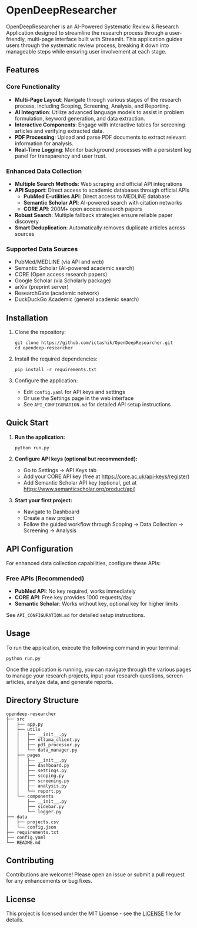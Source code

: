 # OpenDeepResearcher

OpenDeepResearcher is an AI-Powered Systematic Review & Research Application designed to streamline the research process through a user-friendly, multi-page interface built with Streamlit. This application guides users through the systematic review process, breaking it down into manageable steps while ensuring user involvement at each stage.

## Features

### Core Functionality
- **Multi-Page Layout**: Navigate through various stages of the research process, including Scoping, Screening, Analysis, and Reporting.
- **AI Integration**: Utilize advanced language models to assist in problem formulation, keyword generation, and data extraction.
- **Interactive Components**: Engage with interactive tables for screening articles and verifying extracted data.
- **PDF Processing**: Upload and parse PDF documents to extract relevant information for analysis.
- **Real-Time Logging**: Monitor background processes with a persistent log panel for transparency and user trust.

### Enhanced Data Collection
- **Multiple Search Methods**: Web scraping and official API integrations
- **API Support**: Direct access to academic databases through official APIs
  - **PubMed E-utilities API**: Direct access to MEDLINE database
  - **Semantic Scholar API**: AI-powered search with citation networks
  - **CORE API**: 200M+ open access research papers
- **Robust Search**: Multiple fallback strategies ensure reliable paper discovery
- **Smart Deduplication**: Automatically removes duplicate articles across sources

### Supported Data Sources
- PubMed/MEDLINE (via API and web)
- Semantic Scholar (AI-powered academic search)
- CORE (Open access research papers)
- Google Scholar (via Scholarly package)
- arXiv (preprint server)
- ResearchGate (academic network)
- DuckDuckGo Academic (general academic search)

## Installation

1. Clone the repository:
   ```
   git clone https://github.com/ictashik/OpenDeepResearcher.git
   cd opendeep-researcher
   ```

2. Install the required dependencies:
   ```
   pip install -r requirements.txt
   ```

3. Configure the application:
   - Edit `config.yaml` for API keys and settings
   - Or use the Settings page in the web interface
   - See `API_CONFIGURATION.md` for detailed API setup instructions

## Quick Start

1. **Run the application:**
   ```
   python run.py
   ```

2. **Configure API keys (optional but recommended):**
   - Go to Settings → API Keys tab
   - Add your CORE API key (free at https://core.ac.uk/api-keys/register)
   - Add Semantic Scholar API key (optional, get at https://www.semanticscholar.org/product/api)

3. **Start your first project:**
   - Navigate to Dashboard
   - Create a new project
   - Follow the guided workflow through Scoping → Data Collection → Screening → Analysis

## API Configuration

For enhanced data collection capabilities, configure these APIs:

### Free APIs (Recommended)
- **PubMed API**: No key required, works immediately
- **CORE API**: Free key provides 1000 requests/day
- **Semantic Scholar**: Works without key, optional key for higher limits

See `API_CONFIGURATION.md` for detailed setup instructions.

## Usage

To run the application, execute the following command in your terminal:
```
python run.py
```

Once the application is running, you can navigate through the various pages to manage your research projects, input your research questions, screen articles, analyze data, and generate reports.

## Directory Structure

```
opendeep-researcher
├── src
│   ├── app.py
│   ├── utils
│   │   ├── __init__.py
│   │   ├── ollama_client.py
│   │   ├── pdf_processor.py
│   │   └── data_manager.py
│   ├── pages
│   │   ├── __init__.py
│   │   ├── dashboard.py
│   │   ├── settings.py
│   │   ├── scoping.py
│   │   ├── screening.py
│   │   ├── analysis.py
│   │   └── report.py
│   └── components
│       ├── __init__.py
│       ├── sidebar.py
│       └── logger.py
├── data
│   ├── projects.csv
│   └── config.json
├── requirements.txt
├── config.yaml
└── README.md
```

## Contributing

Contributions are welcome! Please open an issue or submit a pull request for any enhancements or bug fixes.

## License

This project is licensed under the MIT License - see the [LICENSE](LICENSE) file for details.
